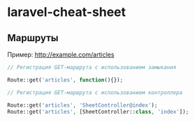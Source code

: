 # laravel-cheat-sheet

## Маршруты

Пример: http://example.com/articles

```php
// Регистрация GET-маршрута с использованием замыкания

Route::get('articles', function(){});
```

```php
// Регистрация GET-маршрута с использованием контроллера

Route::get('articles', 'SheetController@index');
Route::get('articles', [SheetController::class, 'index']);
```